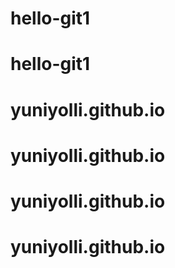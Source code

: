 # hello-git1
# hello-git1
# yuniyolli.github.io
# yuniyolli.github.io
# yuniyolli.github.io
# yuniyolli.github.io
